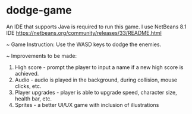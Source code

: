 # dodge-game

An IDE that supports Java is required to run this game.
I use NetBeans 8.1 IDE https://netbeans.org/community/releases/33/README.html

~
Game Instruction:
Use the WASD keys to dodge the enemies.

~
Improvements to be made:

1. High score - prompt the player to input a name if a new high score is achieved.
2. Audio - audio is played in the background, during collision, mouse clicks, etc.
3. Player upgrades - player is able to upgrade speed, character size, health bar, etc.
4. Sprites - a better UI/UX game with inclusion of illustrations
